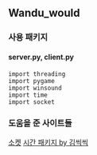## Wandu_would

### 사용 패키지

#### server.py, client.py
```
import threading
import pygame
import winsound
import time
import socket
```

### 도움을 준 사이트들
[소켓](https://www.digitalocean.com/community/tutorials/python-socket-programming-server-client)
[시간 패키지 by 김씩씩](https://jsikim1.tistory.com/215)
